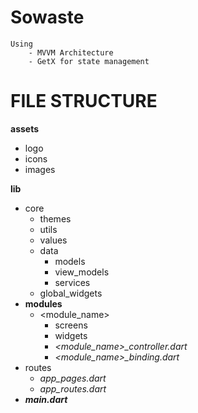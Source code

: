 # Sowaste

```
Using
    - MVVM Architecture
    - GetX for state management
```

# FILE STRUCTURE

**assets**

- logo
- icons
- images

**lib**

- core
  - themes
  - utils
  - values
  - data
    - models
    - view_models
    - services
  - global_widgets
- **modules**
  - <module_name>
    - screens
    - widgets
    - _<module_name>\_controller.dart_
    - _<module_name>\_binding.dart_
- routes
  - _app_pages.dart_
  - _app_routes.dart_
- **_main.dart_**
